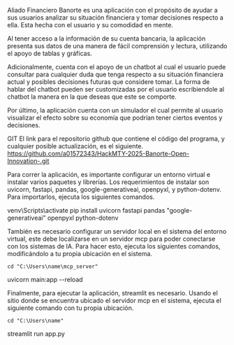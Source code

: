 Aliado Financiero Banorte es una aplicación con el propósito de ayudar a sus usuarios analizar su situación financiera y tomar decisiones respecto a ella. Esta hecha con el usuario y su comodidad en mente.

Al tener acceso a la información de su cuenta bancaria, la aplicación presenta sus datos de una manera de fácil comprensión y lectura, utilizando el apoyo de tablas y gráficas.

Adicionalmente, cuenta con el apoyo de un chatbot al cual el usuario puede consultar para cualquier duda que tenga respecto a su situación financiera actual y posibles decisiones futuras que considere tomar. La forma de hablar del chatbot pueden ser customizadas por el usuario escribiendole al chatbot la manera en la que deseas que este se comporte.

Por último, la aplicación cuenta con un simulador el cual permite al usuario visualizar el efecto sobre su economía que podrían tener ciertos eventos y decisiones.



GIT
El link para el repositorio github que contiene el código del programa, y cualquier posible actualización, es el siguiente.
	https://github.com/a01572343/HackMTY-2025-Banorte-Open-Innovation-.git

Para correr la aplicación, es importante configurar un entorno virtual e instalar varios paquetes y librerías. Los requerimientos de instalar son uvicorn, fastapi, pandas, google-generativeai, openpyxl, y python-dotenv. Para importarlos, ejecuta los siguientes comandos.

venv\Scripts\activate
pip install uvicorn fastapi pandas "google-generativeai" openpyxl python-dotenv

También es necesario configurar un servidor local en el sistema del entorno virtual, este debe localizarse en un servidor mcp para poder conectarse con los sistemas de IA. Para hacer esto, ejecuta los siguientes comandos, modificándolo a tu propia ubicación en el sistema.

	cd "C:\Users\name\mcp_server"
uvicorn main:app --reload

Finalmente, para ejecutar la aplicación, streamlit es necesario. Usando el sitio donde se encuentra ubicado el servidor mcp en el sistema, ejecuta el siguiente comando con tu propia ubicación.

	cd "C:\Users\name"
streamlit run app.py
